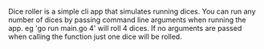 Dice roller is a simple cli app that simulates running dices. You can run any number of dices by passing command line arguments when running the app. eg 'go run main.go 4' will roll 4 dices.
If no arguments are passed when calling the function just one dice will be rolled.
